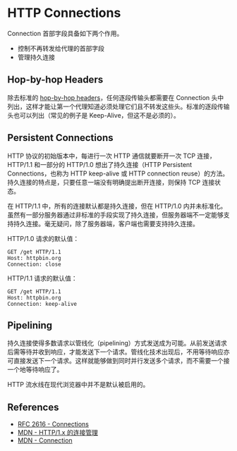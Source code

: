 # HTTP Connections

Connection 首部字段具备如下两个作用。

- 控制不再转发给代理的首部字段
- 管理持久连接

## Hop-by-hop Headers

除去标准的 [hop-by-hop headers](https://tools.ietf.org/html/rfc2616#section-13.5.1)，任何逐段传输头都需要在 Connection 头中列出，这样才能让第一个代理知道必须处理它们且不转发这些头。标准的逐段传输头也可以列出（常见的例子是 Keep-Alive，但这不是必须的）。

## Persistent Connections

HTTP 协议的初始版本中，每进行一次 HTTP 通信就要断开一次 TCP 连接，HTTP/1.1 和一部分的 HTTP/1.0 想出了持久连接（HTTP Persistent Connections，也称为 HTTP keep-alive 或 HTTP connection reuse）的方法。持久连接的特点是，只要任意一端没有明确提出断开连接，则保持 TCP 连接状态。

在 HTTP/1.1 中，所有的连接默认都是持久连接，但在 HTTP/1.0 内并未标准化。虽然有一部分服务器通过非标准的手段实现了持久连接，但服务器端不一定能够支持持久连接。毫无疑问，除了服务器端，客户端也需要支持持久连接。

HTTP/1.0 请求的默认值：

```http
GET /get HTTP/1.1
Host: httpbin.org
Connection: close
```

HTTP/1.1 请求的默认值：

```http
GET /get HTTP/1.1
Host: httpbin.org
Connection: keep-alive
```

## Pipelining

持久连接使得多数请求以管线化（pipelining）方式发送成为可能。从前发送请求后需等待并收到响应，才能发送下一个请求。管线化技术出现后，不用等待响应亦可直接发送下一个请求。这样就能够做到同时并行发送多个请求，而不需要一个接一个地等待响应了。

HTTP 流水线在现代浏览器中并不是默认被启用的。

## References

- [RFC 2616 - Connections](https://tools.ietf.org/html/rfc2616#section-8)
- [MDN - HTTP/1.x 的连接管理](https://developer.mozilla.org/zh-CN/docs/Web/HTTP/Connection_management_in_HTTP_1.x)
- [MDN - Connection](https://developer.mozilla.org/zh-CN/docs/Web/HTTP/Headers/Connection)

